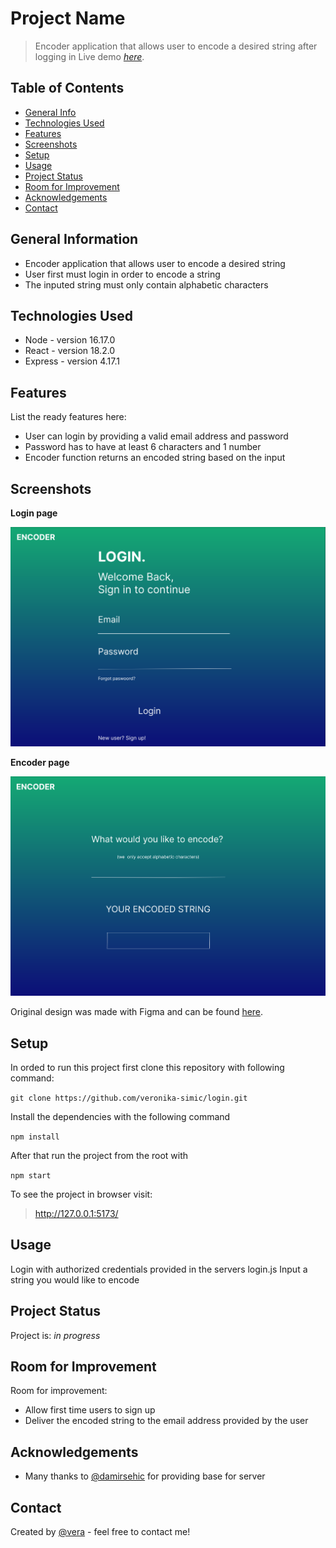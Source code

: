 # Project Name
> Encoder application that allows user to encode a desired string after logging in
> Live demo [_here_](https://www.example.com). 

## Table of Contents
* [General Info](#general-information)
* [Technologies Used](#technologies-used)
* [Features](#features)
* [Screenshots](#screenshots)
* [Setup](#setup)
* [Usage](#usage)
* [Project Status](#project-status)
* [Room for Improvement](#room-for-improvement)
* [Acknowledgements](#acknowledgements)
* [Contact](#contact)


## General Information
- Encoder application that allows user to encode a desired string
- User first must login in order to encode a string
- The inputed string must only contain alphabetic characters

## Technologies Used
- Node - version 16.17.0
- React - version 18.2.0
- Express - version 4.17.1


## Features
List the ready features here:
- User can login by providing a valid email address and password
- Password has to have at least 6 characters and 1 number
- Encoder function returns an encoded string based on the input


## Screenshots

**Login page**

![Login page](./images/login_page.png)


**Encoder page**


![Encoder page](./images/encoder_page.png)

Original design was made with Figma and can be found [here](https://www.figma.com/file/wkeTz06oUCZd2czqPQRAAY/Encoder?node-id=0%3A1&t=5RkEwdcaw7W7bpoL-1).


## Setup

In orded to run this project first clone this repository with following command:

`git clone https://github.com/veronika-simic/login.git`

Install the dependencies with the following command

`npm install`

After that run the project from the root with 

`npm start`

To see the project in browser visit: 

> http://127.0.0.1:5173/
## Usage
Login with authorized credentials provided in the servers login.js
Input a string you would like to encode


## Project Status
Project is: _in progress_


## Room for Improvement

Room for improvement:
- Allow first time users to sign up
- Deliver the encoded string to the email address provided by the user

## Acknowledgements
- Many thanks to [@damirsehic](https://github.com/damirsehic/code-challenge) for providing base for server


## Contact
Created by [@vera](https://github.com/veronika-simic) - feel free to contact me!
